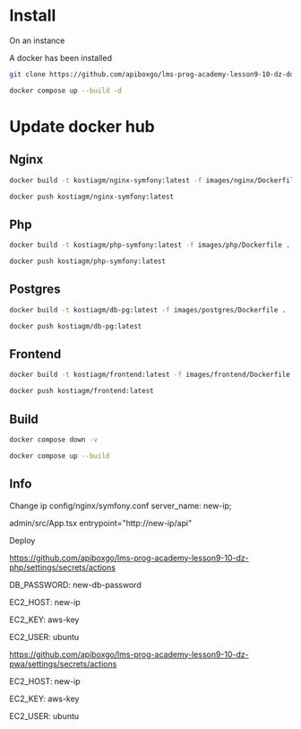 # Install 
On an instance

A docker has been installed

```bash
git clone https://github.com/apiboxgo/lms-prog-academy-lesson9-10-dz-docker.git
````

```bash
docker compose up --build -d
````


# Update docker hub

## Nginx

````bash
docker build -t kostiagm/nginx-symfony:latest -f images/nginx/Dockerfile .
````
````bash
docker push kostiagm/nginx-symfony:latest
````

## Php

````bash
docker build -t kostiagm/php-symfony:latest -f images/php/Dockerfile .
````
````bash
docker push kostiagm/php-symfony:latest
````

## Postgres
````bash
docker build -t kostiagm/db-pg:latest -f images/postgres/Dockerfile .
````
````bash
docker push kostiagm/db-pg:latest
````

## Frontend

````bash
docker build -t kostiagm/frontend:latest -f images/frontend/Dockerfile .
````

````bash
docker push kostiagm/frontend:latest
````

## Build

````bash
docker compose down -v
````

````bash
docker compose up --build
````

## Info

Change ip
config/nginx/symfony.conf 
server_name: new-ip;

admin/src/App.tsx
entrypoint="http://new-ip/api"

Deploy

https://github.com/apiboxgo/lms-prog-academy-lesson9-10-dz-php/settings/secrets/actions

DB_PASSWORD: new-db-password

EC2_HOST: new-ip

EC2_KEY: aws-key

EC2_USER: ubuntu


https://github.com/apiboxgo/lms-prog-academy-lesson9-10-dz-pwa/settings/secrets/actions

EC2_HOST: new-ip

EC2_KEY: aws-key

EC2_USER: ubuntu
